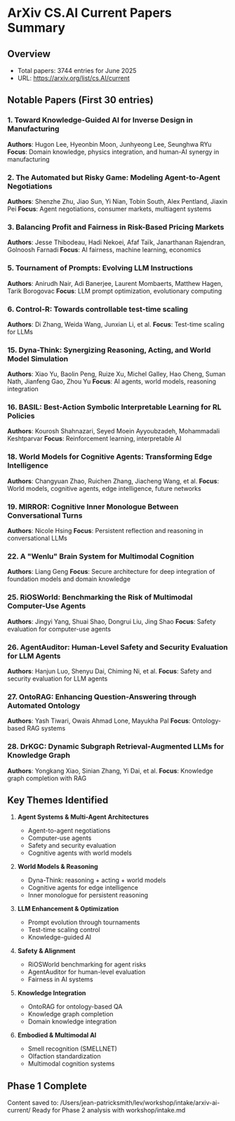 # ArXiv CS.AI Current Papers Summary

## Overview
- Total papers: 3744 entries for June 2025
- URL: https://arxiv.org/list/cs.AI/current

## Notable Papers (First 30 entries)

### 1. Toward Knowledge-Guided AI for Inverse Design in Manufacturing
**Authors**: Hugon Lee, Hyeonbin Moon, Junhyeong Lee, Seunghwa RYu
**Focus**: Domain knowledge, physics integration, and human-AI synergy in manufacturing

### 2. The Automated but Risky Game: Modeling Agent-to-Agent Negotiations
**Authors**: Shenzhe Zhu, Jiao Sun, Yi Nian, Tobin South, Alex Pentland, Jiaxin Pei
**Focus**: Agent negotiations, consumer markets, multiagent systems

### 3. Balancing Profit and Fairness in Risk-Based Pricing Markets
**Authors**: Jesse Thibodeau, Hadi Nekoei, Afaf Taïk, Janarthanan Rajendran, Golnoosh Farnadi
**Focus**: AI fairness, machine learning, economics

### 5. Tournament of Prompts: Evolving LLM Instructions
**Authors**: Anirudh Nair, Adi Banerjee, Laurent Mombaerts, Matthew Hagen, Tarik Borogovac
**Focus**: LLM prompt optimization, evolutionary computing

### 6. Control-R: Towards controllable test-time scaling
**Authors**: Di Zhang, Weida Wang, Junxian Li, et al.
**Focus**: Test-time scaling for LLMs

### 15. Dyna-Think: Synergizing Reasoning, Acting, and World Model Simulation
**Authors**: Xiao Yu, Baolin Peng, Ruize Xu, Michel Galley, Hao Cheng, Suman Nath, Jianfeng Gao, Zhou Yu
**Focus**: AI agents, world models, reasoning integration

### 16. BASIL: Best-Action Symbolic Interpretable Learning for RL Policies
**Authors**: Kourosh Shahnazari, Seyed Moein Ayyoubzadeh, Mohammadali Keshtparvar
**Focus**: Reinforcement learning, interpretable AI

### 18. World Models for Cognitive Agents: Transforming Edge Intelligence
**Authors**: Changyuan Zhao, Ruichen Zhang, Jiacheng Wang, et al.
**Focus**: World models, cognitive agents, edge intelligence, future networks

### 19. MIRROR: Cognitive Inner Monologue Between Conversational Turns
**Authors**: Nicole Hsing
**Focus**: Persistent reflection and reasoning in conversational LLMs

### 22. A "Wenlu" Brain System for Multimodal Cognition
**Authors**: Liang Geng
**Focus**: Secure architecture for deep integration of foundation models and domain knowledge

### 25. RiOSWorld: Benchmarking the Risk of Multimodal Computer-Use Agents
**Authors**: Jingyi Yang, Shuai Shao, Dongrui Liu, Jing Shao
**Focus**: Safety evaluation for computer-use agents

### 26. AgentAuditor: Human-Level Safety and Security Evaluation for LLM Agents
**Authors**: Hanjun Luo, Shenyu Dai, Chiming Ni, et al.
**Focus**: Safety and security evaluation for LLM agents

### 27. OntoRAG: Enhancing Question-Answering through Automated Ontology
**Authors**: Yash Tiwari, Owais Ahmad Lone, Mayukha Pal
**Focus**: Ontology-based RAG systems

### 28. DrKGC: Dynamic Subgraph Retrieval-Augmented LLMs for Knowledge Graph
**Authors**: Yongkang Xiao, Sinian Zhang, Yi Dai, et al.
**Focus**: Knowledge graph completion with RAG

## Key Themes Identified

1. **Agent Systems & Multi-Agent Architectures**
   - Agent-to-agent negotiations
   - Computer-use agents
   - Safety and security evaluation
   - Cognitive agents with world models

2. **World Models & Reasoning**
   - Dyna-Think: reasoning + acting + world models
   - Cognitive agents for edge intelligence
   - Inner monologue for persistent reasoning

3. **LLM Enhancement & Optimization**
   - Prompt evolution through tournaments
   - Test-time scaling control
   - Knowledge-guided AI

4. **Safety & Alignment**
   - RiOSWorld benchmarking for agent risks
   - AgentAuditor for human-level evaluation
   - Fairness in AI systems

5. **Knowledge Integration**
   - OntoRAG for ontology-based QA
   - Knowledge graph completion
   - Domain knowledge integration

6. **Embodied & Multimodal AI**
   - Smell recognition (SMELLNET)
   - Olfaction standardization
   - Multimodal cognition systems

## Phase 1 Complete
Content saved to: /Users/jean-patricksmith/lev/workshop/intake/arxiv-ai-current/
Ready for Phase 2 analysis with workshop/intake.md